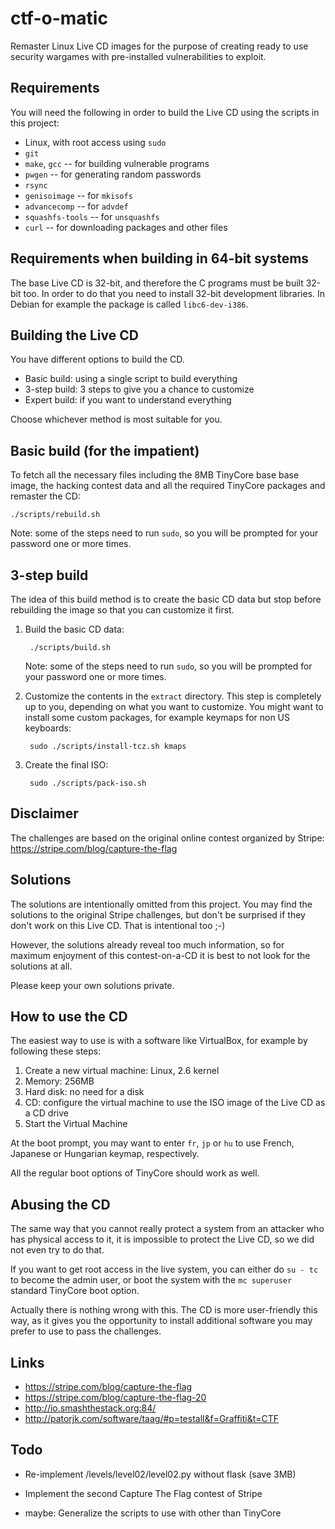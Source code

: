 ctf-o-matic
===========
Remaster Linux Live CD images for the purpose of creating ready to
use security wargames with pre-installed vulnerabilities to exploit.


Requirements
------------
You will need the following in order to build the Live CD using
the scripts in this project:

* Linux, with root access using `sudo`
* `git`
* `make`, `gcc` -- for building vulnerable programs
* `pwgen` -- for generating random passwords
* `rsync`
* `genisoimage` -- for `mkisofs`
* `advancecomp` -- for `advdef`
* `squashfs-tools` -- for `unsquashfs`
* `curl` -- for downloading packages and other files


Requirements when building in 64-bit systems
--------------------------------------------
The base Live CD is 32-bit, and therefore the C programs
must be built 32-bit too. In order to do that you need
to install 32-bit development libraries. In Debian for
example the package is called `libc6-dev-i386`.


Building the Live CD
--------------------
You have different options to build the CD.

* Basic build: using a single script to build everything
* 3-step build: 3 steps to give you a chance to customize
* Expert build: if you want to understand everything

Choose whichever method is most suitable for you.


Basic build (for the impatient)
-------------------------------
To fetch all the necessary files including the 8MB TinyCore base
base image, the hacking contest data and all the required TinyCore
packages and remaster the CD:

    ./scripts/rebuild.sh

Note: some of the steps need to run `sudo`, so you will be prompted
for your password one or more times.


3-step build
------------
The idea of this build method is to create the basic CD data but stop
before rebuilding the image so that you can customize it first.

1. Build the basic CD data:

        ./scripts/build.sh

   Note: some of the steps need to run `sudo`, so you will be
   prompted for your password one or more times.

2. Customize the contents in the `extract` directory. This step is
   completely up to you, depending on what you want to customize.
   You might want to install some custom packages, for example
   keymaps for non US keyboards:

        sudo ./scripts/install-tcz.sh kmaps

3. Create the final ISO:

        sudo ./scripts/pack-iso.sh


Disclaimer
----------
The challenges are based on the original online contest
organized by Stripe:
https://stripe.com/blog/capture-the-flag


Solutions
---------
The solutions are intentionally omitted from this project.
You may find the solutions to the original Stripe challenges,
but don't be surprised if they don't work on this Live CD.
That is intentional too ;-)

However, the solutions already reveal too much information,
so for maximum enjoyment of this contest-on-a-CD it is best
to not look for the solutions at all.

Please keep your own solutions private.


How to use the CD
-----------------
The easiest way to use is with a software like VirtualBox,
for example by following these steps:

1. Create a new virtual machine: Linux, 2.6 kernel
2. Memory: 256MB
3. Hard disk: no need for a disk
4. CD: configure the virtual machine to use the ISO image
   of the Live CD as a CD drive
5. Start the Virtual Machine

At the boot prompt, you may want to enter `fr`, `jp` or `hu`
to use French, Japanese or Hungarian keymap, respectively.

All the regular boot options of TinyCore should work as well.


Abusing the CD
--------------
The same way that you cannot really protect a system from an
attacker who has physical access to it, it is impossible to
protect the Live CD, so we did not even try to do that.

If you want to get root access in the live system, you can
either do `su - tc` to become the admin user, or boot the
system with the `mc superuser` standard TinyCore boot option.

Actually there is nothing wrong with this. The CD is more
user-friendly this way, as it gives you the opportunity to
install additional software you may prefer to use to pass
the challenges.


Links
-----
* https://stripe.com/blog/capture-the-flag
* https://stripe.com/blog/capture-the-flag-20
* http://io.smashthestack.org:84/
* http://patorjk.com/software/taag/#p=testall&f=Graffiti&t=CTF


Todo
----
* Re-implement /levels/level02/level02.py without flask (save 3MB)

* Implement the second Capture The Flag contest of Stripe

* maybe: Generalize the scripts to use with other than TinyCore


